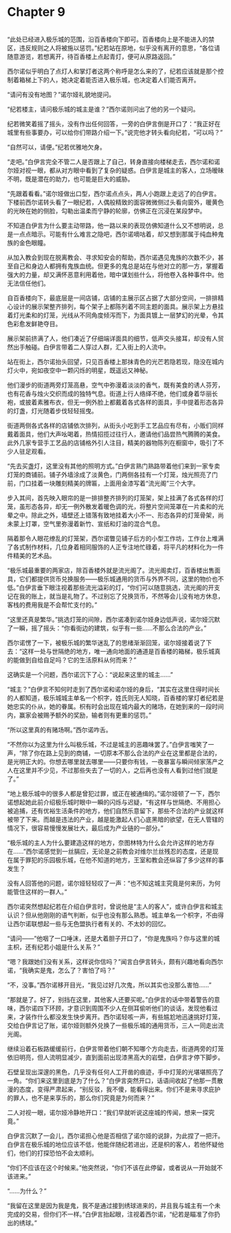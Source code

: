 # Chapter 9

<br>
“此处已经进入极乐城的范围，沿百香楼向下即可。百香楼向上是不能进入的禁区，违反规则之人将被施以惩罚。”纪若站在原地，似乎没有离开的意思，“各位请随意游览，若想离开，待百香楼上点起青灯，便可从原路返回。”

西尔诺似乎明白了点灯人和掌灯者这两个称呼是怎么来的了，纪若应该就是那个控制着箱梯上下的人，她决定着能否进入极乐城，也决定着人们能否离开。

“请问有没有地图？”诺尔娅礼貌地提问。

“纪若楼主，请问极乐城的城主是谁？”西尔诺则问出了他的另一个疑问。

纪若微笑着摇了摇头，没有作出任何回答，一旁的白伊言倒是开口了：“我正好在城里有些事要办，可以给你们带路介绍一下。”说完他才转头看向纪若，“可以吗？”

“自然可以，请便。”纪若优雅地欠身。

“走吧。”白伊言完全不管二人是否跟上了自己，转身直接向楼梯走去，西尔诺和诺尔娅对视一眼，都从对方眼中看到了复杂的疑惑。白伊言是城主的客人，立场暧昧不明，既是潜在的助力，也可能是巨大的威胁。

“先跟着看看。”诺尔娅做出口型，西尔诺点点头，两人小跑跟上走远了的白伊言。下楼前西尔诺转头看了一眼纪若，人偶般精致的面容微微侧过头看向窗外，暖黄色的光映在她的侧脸，勾勒出温柔而宁静的轮廓，仿佛正在沉浸在某段梦中。

不知道白伊言为什么要主动带路，他一路以来的表现仿佛知道什么又不想明说，总是一点点暗示。可能有什么难言之隐吧，西尔诺嘀咕着，却又想到那属于纯血种鬼族的金色眼瞳。

从加入教会到现在脱离教会、寻求知安会的帮助，西尔诺遇见鬼族的次数不少，甚至自己和身边人都拥有鬼族血统。但更多的鬼总是站在与他对立的那一方，掌握着强大的力量，却又满怀恶意利用着他，暗中谋划些什么，将他卷入各种事件中。他无法信任他们。

自百香楼向下，最底层是一间店铺，店铺的主展示区占据了大部分空间，一排排精心设计的展示架整齐排列，每个架子上都陈列着不同主题的面具。展示架上方悬挂着灯光柔和的灯笼，光线从不同角度倾泻而下，为面具镀上一层梦幻的光晕，令其色彩愈发鲜艳夺目。

展示架前挤满了人，他们凑近了仔细端详面具的细节，低声交头接耳，却没有人贸然出手触碰。白伊言带着二人穿过人群，汇入街上的人流中。

站在街上，西尔诺抬头回望，只见百香楼上那抹青色的光芒若隐若现，隐没在城内灯火中，宛如夜空中一颗闪烁的明星，既遥远又神秘。

他们漫步的街道两旁灯笼高悬，空气中弥漫着淡淡的香气，既有美食的诱人芬芳，也有花香与烛火交织而成的独特气息。街道上行人络绎不绝，他们或身着华丽长袍，或披着素雅布衣，但无一例外脸上都戴着各式各样的面具，手中提着形态各异的灯盏，灯光随着步伐轻轻摇曳。

街道两侧各式各样的店铺依次排列，从街头小吃到手工艺品应有尽有，小贩们同样戴着面具，他们大声吆喝着，热情招揽过往行人，邀请他们品尝热气腾腾的美食。此外几家专营手工艺品的店铺格外引人注目，精美的器物陈列在橱窗中，吸引了不少人驻足观看。

“先去买盏灯，这里没有其他的照明方式。”白伊言熟门熟路带着他们来到一家专卖灯笼的商铺前。铺子外墙涂成了淡黄色，门两侧各挂有一个灯笼，烛光照亮了门前，门口挂着一块雕刻精美的牌匾，上面用金漆写着“流光阁”三个大字。

步入其间，首先映入眼帘的是一排排整齐排列的灯笼架，架上挂满了各式各样的灯笼，虽形态各异，却无一例外散发着暖色调的光，将整片空间笼罩在一片柔和的光晕之中。除此之外，墙壁还上错落有致地挂着大小不一、形态各异的灯笼骨架，尚未蒙上灯罩，空气里弥漫着新竹、宣纸和灯油的混合气息。

隔着那令人眼花缭乱的灯笼架，西尔诺瞥见铺子后方的小型工作坊，工作台上堆满了各式制作材料，几位身着相同服饰的人正专注地忙碌着，将平凡的材料化为一件件精美的艺术品。

“极乐城最重要的两家店，除百香楼外就是流光阁了。流光阁卖灯，百香楼出售面具，它们都提供货币兑换服务——极乐城通用的货币与外界不同，这里的物价也不低。”白伊言垂下眼注视着那些流光溢彩的灯，“你们可以随意挑选，流光阁的开支记在我的账上，就当是礼物了。不过别忘了兑换货币，不然等会儿没有地方休息，客栈的费用我是不会帮忙支付的。”

“这里还真是繁华。”挑选灯笼的间隙，西尔诺凑到诺尔娅身边低声说，诺尔娅沉默了一瞬，摇了摇头：“你看街边的建筑，似乎有一些……不那么合法的产业。”

西尔诺愣了一下，被极乐城的繁华迷乱了的思绪渐渐回笼，诺尔娅接着说了下去：“这样一处与世隔绝的地方，唯一通向地面的通道是百香楼的箱梯，极乐城真的能做到自给自足吗？它的生活原料从何而来？”

这确实是一个问题，西尔诺沉下了心：“说起来这里的城主……”

“城主？”白伊言不知何时走到了西尔诺和诺尔娅的身后，“其实在这里住得时间长的人都知道，极乐城城主单名一个枳字，姓氏则无人知晓，百香楼的掌灯者纪若是她忠实的仆从，她的眷属。枳有时会出现在城内最大的赌场，在她到来的一段时间内，赢家会被赐予额外的奖励，输者则有更重的惩罚。”

“所以这里真的有赌场啊。”西尔诺咋舌。

“不然你以为这里为什么叫极乐城，不过是城主的恶趣味罢了。”白伊言嗤笑了一声，“除了你在路上见到的商铺，一切原本不那么合法的产业在这里都是合法的，是光明正大的。你想去哪里就去哪里——只要你有钱，一夜暴富与瞬间倾家荡产之人在这里并不少见，不过那些失去了一切的人，之后再也没有人看到过他们就是了。”

“地上极乐城中的很多人都是曾犯过罪，或正在被通缉的。”诺尔娅顿了一下，西尔诺想起她此前介绍极乐城时眼中一瞬的闪烁与迟疑，“有这样与世隔绝、不用担心被追捕，还有优裕生活条件的地方，他们自然乐意留下，那些不合法的产业就这样被带了下来。而越是违法的产业，越是能激起人们心底黑暗的欲望，在无人管辖的情况下，很容易慢慢发展壮大，最后成为产业链的一部分。”

“极乐城的主人为什么要建造这样的地方，奈图林特为什么会允许这样的地方存在……”西尔诺感觉到一丝膈应，无论是之前教会对维尔兰丝残忍的态度，还是现在属于罪犯的乐园极乐城，在他不知道的地方，王室和教会还纵容了多少这样的事发生？

没有人回答他的问题，诺尔娅轻轻叹了一声：“也不知这城主究竟是何来历，为何能管住这样的一群人。”

西尔诺突然想起纪若在介绍白伊言时，曾说他是“主人的客人”，或许白伊言和城主认识？但从他刚刚的语气判断，似乎也没有那么熟悉。城主单名一个枳字，不由得让西尔诺联想起一些与无色盟执行者有关的、不太妙的回忆。

“请问——”他咽了一口唾沫，还是大着胆子开口了，“你是鬼族吗？你与这里的城主枳，还有纪若小姐是什么关系？”

“嗯？我跟她们没有关系，这样说你信吗？”闻言白伊言转头，颇有兴趣地看向西尔诺，“我确实是鬼，怎么了？害怕了吗？”

“不，没事。”西尔诺移开目光，“我见过好几次鬼，所以其实也没那么害怕……”

“那就是了。好了，别挡在这里，其他客人还要买呢。”白伊言的话中带着警告的意味，西尔诺四下环顾，才意识到周围不少人在侧耳偷听他们的谈话，发现他看过来，才装作什么都没发生快步离开。西尔诺轻咳一声，有些尴尬地迅速挑好灯笼，交给白伊言记了账，诺尔娅则额外兑换了一些极乐城的通用货币，三人一同走出流光阁。

继续沿着石板路缓缓前行，白伊言带着他们朝不知哪个方向走去，街道两旁的灯笼依旧明亮，但人流明显减少，直到面前出现漆黑高大的岩壁，白伊言才停下脚步。

石壁呈现出深邃的黑色，几乎没有任何人工开凿的痕迹，手中灯笼的光堪堪照亮了一角。“你们来这里到底是为了什么？”白伊言突然开口，话语间收起了他那一贯散漫的态度，变得严肃起来，“别反驳，我不傻，能看得出来。你们不是来寻求庇护的罪人，也不是来享乐的，那么你们究竟是为何而来？”

二人对视一眼，诺尔娅冷静地开口：“我们早就听说这座城的传闻，想来一探究竟。”

白伊言沉默了一会儿，西尔诺担心他是否相信了诺尔娅的说辞，为此捏了一把汗。白伊言在极乐城的地位应该不低，他能伴随纪若进出，还是枳的客人，若他怀疑他们，他们的打探恐怕不会太顺利。

“你们不应该在这个时候来。”他突然说，“你们不该在此停留，或者说从一开始就不该进来。”

“……为什么？”

“我留在这里是因为我是鬼，我不是通过接到绣球进来的，并且我与城主有一个未完成的交易，但你们不一样。”白伊言抬起眼，注视着西尔诺，“纪若是瞄准了你扔出的绣球。”
